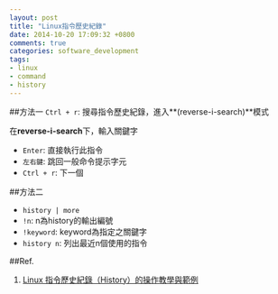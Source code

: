 ```yaml
---
layout: post
title: "Linux指令歷史紀錄"
date: 2014-10-20 17:09:32 +0800
comments: true
categories: software_development
tags:
- linux
- command
- history
---
```

##方法一
`Ctrl + r`: 搜尋指令歷史紀錄，進入**(reverse-i-search)**模式
<!-- more -->
在**reverse-i-search**下，輸入關鍵字

- `Enter`: 直接執行此指令
- `左右鍵`: 跳回一般命令提示字元
- `Ctrl + r`: 下一個

##方法二
- `history | more`
- `!n`: n為history的輸出編號
- `!keyword`: keyword為指定之關鍵字
- `history n`:  列出最近n個使用的指令

##Ref.
1. [Linux 指令歷史紀錄（History）的操作教學與範例](http://www.gtwang.org/2013/10/mastering-linux-command-line-history.html)
